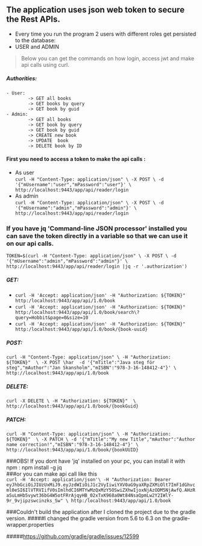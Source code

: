 
## The application uses json web token to secure the Rest APIs. ## 
- Every time you run the program 2 users with different roles get persisted
to the database:
- USER and ADMIN 

> Below you can get the commands on how login, access jwt and make api calls using curl. 
##### Authorities: ##### 
    - User:
            -> GET all books 
            -> GET books by query 
            -> GET book by guid 
    - Admin:   
            -> GET all books 
            -> GET book by query 
            -> GET book by guid 
            -> CREATE new book 
            -> UPDATE  book 
            -> DELETE book by ID  
        
#### First you need to access a token to make the api calls :

- As user\
`
 curl -H "Content-Type: application/json" \
           -X POST \
           -d '{"mUsername":"user","mPassword":"user"}' \
           http://localhost:9443/app/api/reader/login
` 
- As admin\
`
 curl -H "Content-Type: application/json" \
           -X POST \
           -d '{"mUsername":"admin","mPassword":"admin"}' \
           http://localhost:9443/app/api/reader/login
` 
### If you have jq 'Command-line JSON processor' installed you can save the token directly in a variable so that we can use it on our api calls.  
`
TOKEN=$(curl -H "Content-Type: application/json" \
                   -X POST \
                   -d '{"mUsername":"admin","mPassword":"admin"}' \
                   http://localhost:9443/app/api/reader/login |jq -r '.authorization')
`
##### GET:
*   `curl -H 'Accept: application/json' -H "Authorization: ${TOKEN}" http:/localhost:9443/app/api/1.0/book`         
*   `curl -H 'Accept: application/json' -H "Authorization: ${TOKEN}" http:/localhost:9443/app/api/1.0/book/search\?query=Hobbit&page=0&size=10`
*   `curl -H 'Accept: application/json' -H "Authorization: ${TOKEN}" http:/localhost:9443/app/api/1.0/book/{book-uuid}`
##### POST:
 `
 curl -H "Content-Type: application/json" \
      -H "Authorization: ${TOKEN}"  \
           -X POST \har 
           -d '{"mTitle":"Java steg för steg","mAuthor":"Jan Skansholm","mISBN":"978-3-16-148412-4"}' \
           http://localhost:9443/app/api/1.0/book
 `
##### DELETE:
`
 curl -X DELETE \
   -H "Authorization: ${TOKEN}"  \
   http://localhost:9443/app/api/1.0/book/{bookGuid}   
`
##### PATCH:
`
 curl -H "Content-Type: application/json" \
      -H "Authorization: ${TOKEN}"  \
            -X PATCH \
            -d '{"mTitle":"My new Title","mAuthor":"Author name correction!","mISBN":"978-3-16-148412-4"}' \
            http://localhost:9443/app/api/1.0/book/{bookUUID}   
` 


###OBS! If you dont have 'jq' installed on your pc, you can install it with npm :
        npm install -g jq  
###or you can make api call like this  
`
curl -H 'Accept: application/json'\
 -H "Authorization: Bearer eyJhbGciOiJIUzUxMiJ9.eyJzdWIiOiJ1c2VyIiwiYXV0aG9yaXRpZXMiOlt7ImF1dGhvcml0eSI6IlVTRVIifV0sImlhdCI6MTYwMzQxMzY5OSwiZXhwIjoxNjAzODM5NjAwfQ.AHzRaSuLmHb5vywt36bG4W5otFRrAjqyHB_02xTxK968a0Wt84NsaQpmLw2Y2IWlY-9r_9vjipzswcinzks_Sw" \
  http:/localhost:9443/app/api/1.0/book
`

###Couldn't build the application after I cloned the project due to the gradle version.
#####I changed the gradle version from 5.6 to 6.3 on the gradle-wrapper.properties 
   
#####https://github.com/gradle/gradle/issues/12599

